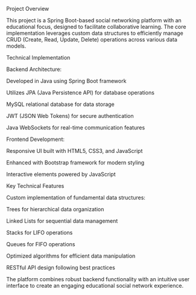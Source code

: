Project Overview

This project is a Spring Boot-based social networking platform with an educational focus, designed to facilitate collaborative learning. The core implementation leverages custom data structures to efficiently manage CRUD (Create, Read, Update, Delete) operations across various data models.

Technical Implementation

Backend Architecture:

Developed in Java using Spring Boot framework

Utilizes JPA (Java Persistence API) for database operations

MySQL relational database for data storage

JWT (JSON Web Tokens) for secure authentication

Java WebSockets for real-time communication features

Frontend Development:

Responsive UI built with HTML5, CSS3, and JavaScript

Enhanced with Bootstrap framework for modern styling

Interactive elements powered by JavaScript

Key Technical Features

Custom implementation of fundamental data structures:

Trees for hierarchical data organization

Linked Lists for sequential data management

Stacks for LIFO operations

Queues for FIFO operations

Optimized algorithms for efficient data manipulation

RESTful API design following best practices

The platform combines robust backend functionality with an intuitive user interface to create an engaging educational social network experience.
